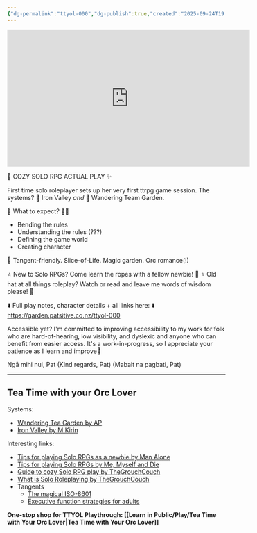 ```yaml
---
{"dg-permalink":"ttyol-000","dg-publish":true,"created":"2025-09-24T19:34","updated":"2025-09-24T20:35","dg-path":"Play/Actual Plays/TTYOL-000 Setting up the game.md","permalink":"/ttyol-000/","dgPassFrontmatter":true,"noteIcon":"1"}
---
```



<iframe width="560" height="315" src="https://www.youtube-nocookie.com/embed/_11q7e3NX00?si=h8vAgQdK5o0cP620" title="YouTube video player" frameborder="0" allow="accelerometer; autoplay; clipboard-write; encrypted-media; gyroscope; picture-in-picture; web-share" referrerpolicy="strict-origin-when-cross-origin" allowfullscreen></iframe>

🎲 COZY SOLO RPG ACTUAL PLAY ✨ 

First time solo roleplayer sets up her very first ttrpg game session.
The systems? 🔮 Iron Valley _and_ 🪻 Wandering Team Garden.

🤔 What to expect? ✍🏾
- Bending the rules
- Understanding the rules (???)
- Defining the game world 
- Creating character
 
🎉 Tangent-friendly. Slice-of-Life. Magic garden. Orc romance(!) 

⭐ New to Solo RPGs? Come learn the ropes with a fellow newbie! 🤔 
⭐ Old hat at all things roleplay? Watch or read and leave me words of wisdom please! 💌

⬇️ Full play notes, character details + all links here: ⬇️
https://garden.patsitive.co.nz/ttyol-000

Accessible yet? I'm committed to improving accessibility to my work for folk who are hard-of-hearing, low visibility, and dyslexic and anyone who can benefit from easier access. It's a work-in-progress, so I appreciate your patience as I learn and improve💖

Ngā mihi nui, Pat 
(Kind regards, Pat)
(Mabait na pagbati, Pat)

--- 

## Tea Time with your Orc Lover 

Systems: 
- [Wandering Tea Garden by AP](https://ap-cartography.itch.io/the-wandering-tea-garden)
- [Iron Valley by M Kirin](https://mkirin.itch.io/iron-valley)

Interesting links: 
- [Tips for playing Solo RPGs as a newbie by Man Alone](https://youtu.be/fZbr9Id1Zlw?si=Hfd0G6F0TGCMuiMa)
- [Tips for playing Solo RPGs by Me, Myself and Die](https://youtu.be/dgVtt8jC2aA?si=mmU9AOTYmU4OlvWA)
- [Guide to cozy Solo RPG play by TheGrouchCouch](https://youtu.be/Wsh9vzJI2S8?si=ZJCb1gbeJ3WVOkUN)
- [What is Solo Roleplaying by TheGrouchCouch](https://youtu.be/1fC5kLgFva0?si=CDBtuM7dfJCXz8UP)
- Tangents
	- [The magical ISO-8601](https://www.iso.org/iso-8601-date-and-time-format.html)
	- [Executive function strategies for adults](https://theadultspeechtherapyworkbook.com/executive-functioning-activities-for-adults/)

**One-stop shop for TTYOL Playthrough: [[Learn in Public/Play/Tea Time with Your Orc Lover\|Tea Time with Your Orc Lover]]**